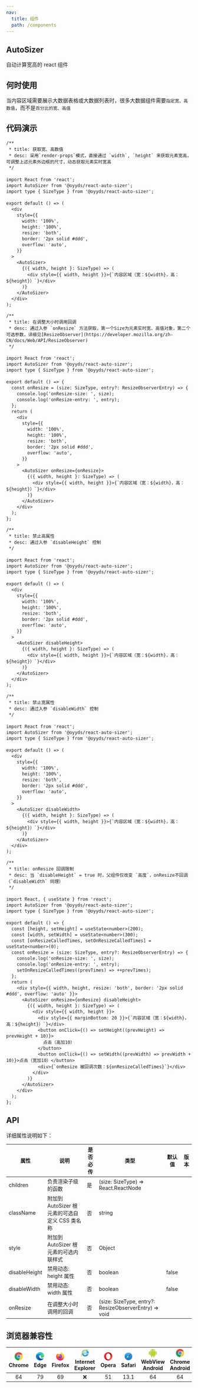 ```yaml
---
nav:
  title: 组件
  path: /components
---
```


## AutoSizer

自动计算宽高的 react 组件

## 何时使用

当内容区域需要展示大数据表格或大数据列表时，很多大数据组件需要`指定宽、高数值`，而不是`百分比的宽、高值`

## 代码演示

```tsx
/**
 * title: 获取宽、高数值
 * desc: 采用`render-props`模式，直接通过 `width`, `height` 来获取元素宽高，可调整上述元素外边框的尺寸，动态获取元素实时宽高
 */

import React from 'react';
import AutoSizer from '@oyyds/react-auto-sizer';
import type { SizeType } from '@oyyds/react-auto-sizer';

export default () => (
  <div
    style={{
      width: '100%',
      height: '100%',
      resize: 'both',
      border: '2px solid #ddd',
      overflow: 'auto',
    }}
  >
    <AutoSizer>
      {({ width, height }: SizeType) => (
        <div style={{ width, height }}>{`内容区域（宽：${width}，高：${height}）`}</div>
      )}
    </AutoSizer>
  </div>
);
```

```tsx
/**
 * title: 在调整大小时调用回调
 * desc: 通过入参 `onResize` 方法获取，第一个Size为元素实时宽、高值对象，第二个可选参数，详细见[ResizeObserver](https://developer.mozilla.org/zh-CN/docs/Web/API/ResizeObserver)
 */

import React from 'react';
import AutoSizer from '@oyyds/react-auto-sizer';
import type { SizeType } from '@oyyds/react-auto-sizer';

export default () => {
  const onResize = (size: SizeType, entry?: ResizeObserverEntry) => {
    console.log('onResize-size: ', size);
    console.log('onResize-entry: ', entry);
  };
  return (
    <div
      style={{
        width: '100%',
        height: '100%',
        resize: 'both',
        border: '2px solid #ddd',
        overflow: 'auto',
      }}
    >
      <AutoSizer onResize={onResize}>
        {({ width, height }: SizeType) => (
          <div style={{ width, height }}>{`内容区域（宽：${width}，高：${height}）`}</div>
        )}
      </AutoSizer>
    </div>
  );
};
```

```tsx
/**
 * title: 禁止高属性
 * desc: 通过入参 `disableHeight` 控制
 */

import React from 'react';
import AutoSizer from '@oyyds/react-auto-sizer';
import type { SizeType } from '@oyyds/react-auto-sizer';

export default () => (
  <div
    style={{
      width: '100%',
      height: '100%',
      resize: 'both',
      border: '2px solid #ddd',
      overflow: 'auto',
    }}
  >
    <AutoSizer disableHeight>
      {({ width, height }: SizeType) => (
        <div style={{ width, height }}>{`内容区域（宽：${width}，高：${height}）`}</div>
      )}
    </AutoSizer>
  </div>
);
```

```tsx
/**
 * title: 禁止宽属性
 * desc: 通过入参 `disableWidth` 控制
 */

import React from 'react';
import AutoSizer from '@oyyds/react-auto-sizer';
import type { SizeType } from '@oyyds/react-auto-sizer';

export default () => (
  <div
    style={{
      width: '100%',
      height: '100%',
      resize: 'both',
      border: '2px solid #ddd',
      overflow: 'auto',
    }}
  >
    <AutoSizer disableWidth>
      {({ width, height }: SizeType) => (
        <div style={{ width, height }}>{`内容区域（宽：${width}，高：${height}）`}</div>
      )}
    </AutoSizer>
  </div>
);
```

```tsx
/**
 * title: onResize 回调限制
 * desc: 当 `disableHeight` = true 时，父组件仅改变 `高度`，onResize不回调（`disableWidth` 同理）
 */

import React, { useState } from 'react';
import AutoSizer from '@oyyds/react-auto-sizer';
import type { SizeType } from '@oyyds/react-auto-sizer';

export default () => {
  const [height, setHeight] = useState<number>(200);
  const [width, setWidth] = useState<number>(300);
  const [onResizeCalledTimes, setOnResizeCalledTimes] = useState<number>(0);
  const onResize = (size: SizeType, entry?: ResizeObserverEntry) => {
    console.log('onResize-size: ', size);
    console.log('onResize-entry: ', entry);
    setOnResizeCalledTimes((prevTimes) => ++prevTimes);
  };
  return (
    <div style={{ width, height, resize: 'both', border: '2px solid #ddd', overflow: 'auto' }}>
      <AutoSizer onResize={onResize} disableHeight>
        {({ width, height }: SizeType) => (
          <div style={{ width, height }}>
            <div style={{ marginBottom: 20 }}>{`内容区域（宽：${width}，高：${height}）`}</div>
            <button onClick={() => setHeight((prevHeight) => prevHeight + 10)}>
              点击（高加10）
            </button>
            <button onClick={() => setWidth((prevWidth) => prevWidth + 10)}>点击（宽加10）</button>
            <div>{`onResize 被回调次数：${onResizeCalledTimes}`}</div>
          </div>
        )}
      </AutoSizer>
    </div>
  );
};
```

## API

详细属性说明如下：

| 属性 | 说明 | 是否必传 | 类型 | 默认值 | 版本 |
| --- | --- | --- | --- | --- | --- |
| children | 负责渲染子级的函数 | 是 | (size: SizeType) => React.ReactNode |  |  |
| className | 附加到 AutoSizer 根元素的可选自定义 CSS 类名称 | 否 | string |  |  |
| style | 附加到 AutoSizer 根元素的可选内联样式 | 否 | Object |  |  |
| disableHeight | 禁用动态: height 属性 | 否 | boolean | false |  |
| disableWidth | 禁用动态: width 属性 | 否 | boolean | false |  |
| onResize | 在调整大小时调用的回调 | 否 | (size: SizeType, entry?: ResizeObserverEntry) => void |  |  |

## 浏览器兼容性

| <img src="https://raw.githubusercontent.com/niexq/picbed/main/picgo/chrome-logo.png" alt="Chrome" width="24px" height="24px" /><br/>Chrome | <img src="https://raw.githubusercontent.com/niexq/picbed/main/picgo/edge-logo.png" alt="IE / Edge" width="24px" height="24px" /><br/> Edge | <img src="https://raw.githubusercontent.com/niexq/picbed/main/picgo/firefox-logo.png" alt="Firefox" width="24px" height="24px" /><br/>Firefox | <img src="https://raw.githubusercontent.com/niexq/picbed/main/picgo/ie-logo.png" alt="Safari" width="24px" height="24px" /><br/>Internet Explorer | <img src="https://raw.githubusercontent.com/niexq/picbed/main/picgo/opera-logo.png" alt="Opera" width="24px" height="24px" /><br/>Opera | <img src="https://raw.githubusercontent.com/niexq/picbed/main/picgo/safari-logo.png" alt="Safari" width="24px" height="24px" /><br/>Safari | <img src="https://raw.githubusercontent.com/niexq/picbed/main/picgo/android-logo.png" alt="Safari" width="24px" height="24px" /><br/>WebView Android | <img src="https://raw.githubusercontent.com/niexq/picbed/main/picgo/chrome-logo.png" alt="Chrome" width="24px" height="24px" /><br/>Chrome Android | <img src="https://raw.githubusercontent.com/niexq/picbed/main/picgo/firefox-logo.png" alt="Firefox" width="24px" height="24px" /><br/>Firefox Android | <img src="https://raw.githubusercontent.com/niexq/picbed/main/picgo/opera-logo.png" alt="Opera" width="24px" height="24px" /><br/>Opera Android | <img src="https://raw.githubusercontent.com/niexq/picbed/main/picgo/safari-logo.png" alt="Safari" width="24px" height="24px" /><br/>Safari iOS | <img src="https://raw.githubusercontent.com/niexq/picbed/main/picgo/samsung-logo.png" alt="Samsung" width="24px" height="24px" /><br/>Samsung Internet |
| :-: | :-: | :-: | :-: | :-: | :-: | :-: | :-: | :-: | :-: | :-: | :-: |
| 64 | 79 | 69 | ❌ | 51 | 13.1 | 64 | 64 | 79 | 47 | 13.4 | 9.0 |
